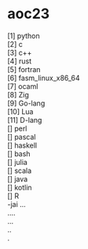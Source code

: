 # aoc23
[1] python \
[2] c \
[3] c++ \
[4] rust \
[5] fortran \
[6] fasm_linux_x86_64 \
[7] ocaml \
[8] Zig \
[9] Go-lang \
[10] Lua \
[11] D-lang \
[] perl \
[] pascal \
[] haskell \
[] bash \
[] julia \
[] scala \
[] java \
[] kotlin \
[] R \
-jai ... \
.... \
... \
.. \
.